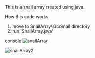 This is a snail array created using java.

How this code works
1. move to SnailArray\src\Snail directory
2. run 'SnailArray.java'

console
![snailArray](https://user-images.githubusercontent.com/81874493/133001833-03b64229-e873-4213-b938-f742cb65148f.PNG)


![snailArray2](https://user-images.githubusercontent.com/81874493/133001864-e71b0af8-1aa8-4f65-940b-2770d737d5b5.PNG)
